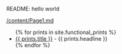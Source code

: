 README: hello world

[/content/Page1.md](/content/Page1.md)



<ul>
  {% for prints in site.functional_prints %}
    <li>
      <a href="{{ prints.url }}">{{ prints.title }}</a>
      - {{ prints.headline }}
    </li>
  {% endfor %}
</ul>
